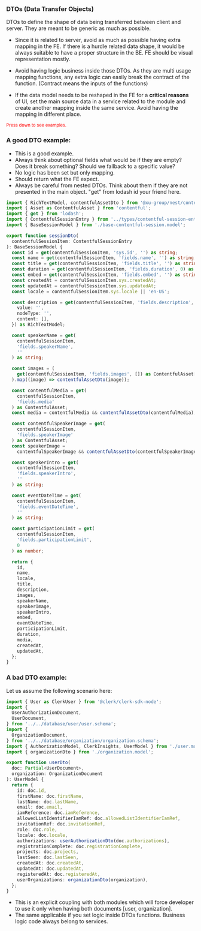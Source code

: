 ### DTOs (Data Transfer Objects)
DTOs to define the shape of data being transferred between client and server. They are meant to be generic as much as possible.


- Since it is related to server, avoid as much as possible having extra mapping in the FE. If there is a hurdle related data shape, it would be always suitable to have a proper structure in the BE. FE should be visual representation mostly.
- Avoid having logic business inside those DTOs. As they are multi usage mapping functions, any extra logic can easily break the contract of the function. (Contract means the inputs of the functions)

- If the data model needs to be reshaped in the FE for a **critical reasons** of UI, set the main source data in a service related to the module and create another mapping inside the same service. Avoid having the mapping in different place.

<small style="color: red">Press down to see examples.</small>



### A good DTO example:

- This is a good example.
- Always think about optional fields what would be if they are empty? Does it break something? Should we fallback to a specific value?
- No logic has been set but only mapping.
- Should return what the FE expect.
- Always be careful from nested DTOs. Think about them if they are not presented in the main object. "get" from lodash id your friend here.

```ts [12-16]
import { RichTextModel, contentfulAssetDto } from '@xu-group/nest/contentful';
import { Asset as ContentfulAsset } from 'contentful';
import { get } from 'lodash';
import { ContentfulSessionEntry } from '../types/contentful-session-entry.type';
import { BaseSessionModel } from './base-contentful-session.model';

export function sessionDto(
  contentfulSessionItem: ContentfulSessionEntry
): BaseSessionModel {
  const id = get(contentfulSessionItem, 'sys.id', '') as string;
  const name = get(contentfulSessionItem, 'fields.name', '') as string;
  const title = get(contentfulSessionItem, 'fields.title', '') as string;
  const duration = get(contentfulSessionItem, 'fields.duration', 0) as number;
  const embed = get(contentfulSessionItem, 'fields.embed', '') as string;
  const createdAt = contentfulSessionItem.sys.createdAt;
  const updatedAt = contentfulSessionItem.sys.updatedAt;
  const locale = contentfulSessionItem.sys.locale || 'en-US';

  const description = get(contentfulSessionItem, 'fields.description', {
    value: '',
    nodeType: '',
    content: [],
  }) as RichTextModel;

  const speakerName = get(
    contentfulSessionItem,
    'fields.speakerName',
    ''
  ) as string;

  const images = (
    get(contentfulSessionItem, 'fields.images', []) as ContentfulAsset[]
  ).map((image) => contentfulAssetDto(image));

  const contentfulMedia = get(
    contentfulSessionItem,
    'fields.media'
  ) as ContentfulAsset;
  const media = contentfulMedia && contentfulAssetDto(contentfulMedia);

  const contentfulSpeakerImage = get(
    contentfulSessionItem,
    'fields.speakerImage'
  ) as ContentfulAsset;
  const speakerImage =
    contentfulSpeakerImage && contentfulAssetDto(contentfulSpeakerImage);

  const speakerIntro = get(
    contentfulSessionItem,
    'fields.speakerIntro',
    ''
  ) as string;

  const eventDateTime = get(
    contentfulSessionItem,
    'fields.eventDateTime',
    ''
  ) as string;

  const participationLimit = get(
    contentfulSessionItem,
    'fields.participationLimit',
    0
  ) as number;

  return {
    id,
    name,
    locale,
    title,
    description,
    images,
    speakerName,
    speakerImage,
    speakerIntro,
    embed,
    eventDateTime,
    participationLimit,
    duration,
    media,
    createdAt,
    updatedAt,
  };
}
```




### A bad DTO example:

Let us assume the following scenario here:

```ts
import { User as ClerkUser } from '@clerk/clerk-sdk-node';
import {
  UserAuthorizationDocument,
  UserDocument,
} from '../../database/user/user.schema';
import {
  OrganizationDocument,
} from '../../database/organization/organization.schema';
import { AuthorizationModel, ClerkInsights, UserModel } from './user.model';
import { organizationDto } from './organization.model';

export function userDto(
  doc: Partial<UserDocument>,
  organization: OrganizationDocument
): UserModel {
  return {
    id: doc.id,
    firstName: doc.firstName,
    lastName: doc.lastName,
    email: doc.email,
    iamReference: doc.iamReference,
    allowedListIdentifierIamRef: doc.allowedListIdentifierIamRef,
    invitationRef: doc.invitationRef,
    role: doc.role,
    locale: doc.locale,
    authorizations: userAuthorizationDto(doc.authorizations),
    registrationComplete: doc.registrationComplete,
    projects: doc.projects,
    lastSeen: doc.lastSeen,
    createdAt: doc.createdAt,
    updatedAt: doc.updatedAt,
    registeredAt: doc.registeredAt,
    userOrganizations: organizationDto(organization),
  };
}
```

- This is an explicit coupling with both modules which will force developer to use it only when having both documents [user, organization].
- The same applicable if you set logic inside DTOs functions. Business logic code always belong to services.